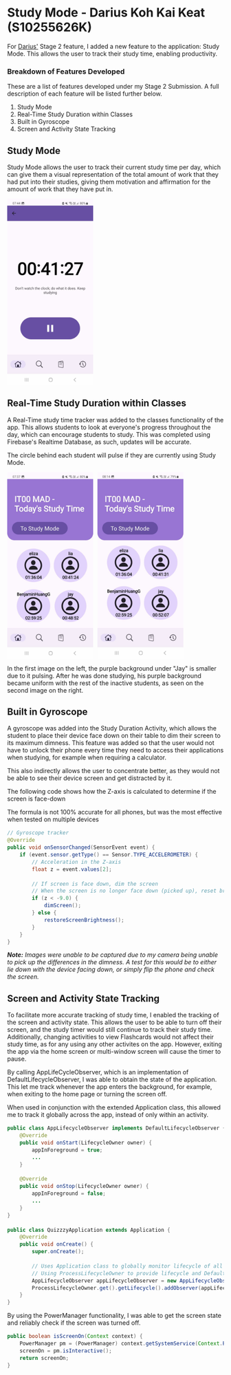 # Study Mode - Darius Koh Kai Keat (S10255626K)
For [Darius'](https://github.com/dariusKoh) Stage 2 feature, I added a new feature to the application: Study Mode. This allows the user to track their study time, enabling productivity.

### Breakdown of Features Developed
These are a list of features developed under my Stage 2 Submission. A full description of each feature will be listed further below.
1. Study Mode
2. Real-Time Study Duration within Classes 
3. Built in Gyroscope 
4. Screen and Activity State Tracking


## Study Mode
Study Mode allows the user to track their current study time per day, which can give them a visual representation of the total amount of work that they had put into their studies, giving them motivation and affirmation for the amount of work that they have put in.

<div style="display: flex; gap: 10px;">
   <img src="../../images/StudyMode.jpg" alt="Image of Study Mode" style="width: 200px; height: auto;">
</div>

## Real-Time Study Duration within Classes
A Real-Time study time tracker was added to the classes functionality of the app. This allows students to look at everyone's progress throughout the day, which can encourage students to study. This was completed using Firebase's Realtime Database, as such, updates will be accurate.

The circle behind each student will pulse if they are currently using Study Mode.

<div style="display: flex; gap: 10px;">
   <img src="../../images/StudyModeClassesSmallBackground.jpg" alt="Image of Pulsing Background in Classes" style="width: 200px; height: auto;">
   <img src="../../images/StudyModeClassesNormalBackground.jpg" alt="Image of Study Mode implemented to Classes" style="width: 200px; height: auto;">
</div>

In the first image on the left, the purple background under "Jay" is smaller due to it pulsing.
After he was done studying, his purple background became uniform with the rest of the inactive students, as seen on the second image on the right.

## Built in Gyroscope
A gyroscope was added into the Study Duration Activity, which allows the student to place their device face down on their table to dim their screen to its maximum dimness. This feature was added so that the user would not have to unlock their phone every time they need to access their applications when studying, for example when requiring a calculator.

This also indirectly allows the user to concentrate better, as they would not be able to see their device screen and get distracted by it.

The following code shows how the Z-axis is calculated to determine if the screen is face-down

The formula is not 100% accurate for all phones, but was the most effective when tested on multiple devices
```java
// Gyroscope tracker
@Override
public void onSensorChanged(SensorEvent event) {
    if (event.sensor.getType() == Sensor.TYPE_ACCELEROMETER) {
        // Acceleration in the Z-axis
        float z = event.values[2];

        // If screen is face down, dim the screen
        // When the screen is no longer face down (picked up), reset brightness
        if (z < -9.0) {
            dimScreen();
        } else {
            restoreScreenBrightness();
        }
    }
}
```
_**Note:** Images were unable to be captured due to my camera being unable to pick up the differences in the dimness. A test for this would be to either lie down with the device facing down, or simply flip the phone and check the screen._

## Screen and Activity State Tracking
To facilitate more accurate tracking of study time, I enabled the tracking of the screen and activity state. This allows the user to be able to turn off their screen, and the study timer would still continue to track their study time. Additionally, changing activities to view Flashcards would not affect their study time, as for any using any other activites on the app. However, exiting the app via the home screen or multi-window screen will cause the timer to pause.

By calling AppLifeCycleObserver, which is an implementation of DefaultLifecycleObserver, I was able to obtain the state of the application. This let me track whenever the app enters the background, for example, when exiting to the home page or turning the screen off.

When used in conjunction with the extended Application class, this allowed me to track it globally across the app, instead of only within an activity.
```java
public class AppLifecycleObserver implements DefaultLifecycleObserver {
    @Override
    public void onStart(LifecycleOwner owner) {
        appInForeground = true;
        ...
    }

    @Override
    public void onStop(LifecycleOwner owner) {
        appInForeground = false;
        ...
    }
}

public class QuizzzyApplication extends Application { 
    @Override
    public void onCreate() {
        super.onCreate();

        // Uses Application class to globally monitor lifecycle of all activites
        // Using ProcessLifecycleOwner to provide lifecycle and DefaultLifecycleObserver to monitor lifecycle events
        AppLifecycleObserver appLifecycleObserver = new AppLifecycleObserver();
        ProcessLifecycleOwner.get().getLifecycle().addObserver(appLifecycleObserver);
    }
}
```

By using the PowerManager functionality, I was able to get the screen state and reliably check if the screen was turned off.
```java
public boolean isScreenOn(Context context) {
    PowerManager pm = (PowerManager) context.getSystemService(Context.POWER_SERVICE);
    screenOn = pm.isInteractive();
    return screenOn;
}
```
